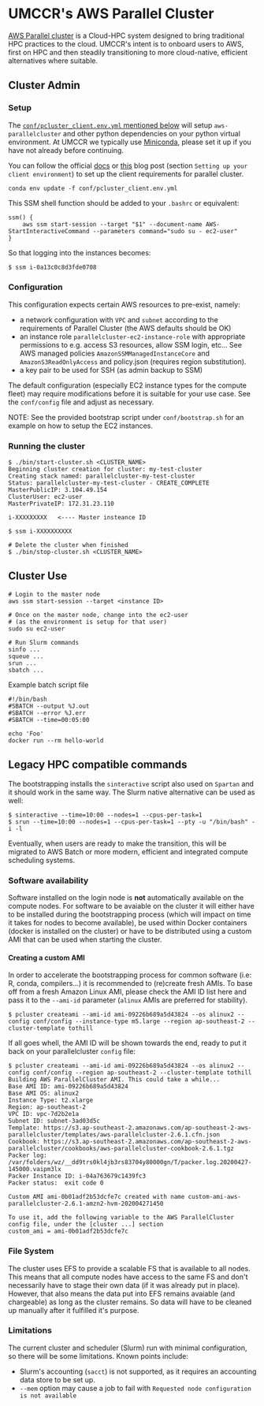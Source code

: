 # UMCCR's AWS Parallel Cluster

[AWS Parallel cluster][aws_parallel_cluster] is a Cloud-HPC system designed to bring traditional HPC practices to the cloud. UMCCR's intent is to onboard users to AWS, first on HPC and then steadily transitioning to more cloud-native, efficient alternatives where suitable.

## Cluster Admin

### Setup

The [`conf/pcluster_client.env.yml` mentioned below][conda_conf] will setup `aws-parallelcluster` and other python dependencies on your python virtual environment. At UMCCR we typically use [Miniconda][miniconda], please set it up if you have not already before continuing.

You can follow the official [docs][install_doc] or [this][blog_1] blog post (section `Setting up your client environment`) to set up the client requirements for parallel cluster.

```shell
conda env update -f conf/pcluster_client.env.yml
```

This SSM shell function should be added to your `.bashrc` or equivalent:

```shell
ssm() {
    aws ssm start-session --target "$1" --document-name AWS-StartInteractiveCommand --parameters command="sudo su - ec2-user"
}
```

So that logging into the instances becomes:

```bash
$ ssm i-0a13c0c8d3fde0708
```

### Configuration

This configuration expects certain AWS resources to pre-exist, namely:
- a network configuration with `VPC` and `subnet` according to the requirements of Parallel Cluster (the AWS defaults should be OK)
- an instance role `parallelcluster-ec2-instance-role` with appropriate permissions to e.g. access S3 resources, allow SSM login, etc... See AWS managed policies `AmazonSSMManagedInstanceCore` and `AmazonS3ReadOnlyAccess` and policy.json (requires region substitution).
- a key pair to be used for SSH (as admin backup to SSM)

The default configuration (especially EC2 instance types for the compute fleet) may require modifications before it is suitable for your use case. See the `conf/config` file and adjust as necessary.

NOTE: See the provided bootstrap script under `conf/bootstrap.sh` for an example on how to setup the EC2 instances.

### Running the cluster

```shell
$ ./bin/start-cluster.sh <CLUSTER_NAME>
Beginning cluster creation for cluster: my-test-cluster
Creating stack named: parallelcluster-my-test-cluster
Status: parallelcluster-my-test-cluster - CREATE_COMPLETE
MasterPublicIP: 3.104.49.154
ClusterUser: ec2-user
MasterPrivateIP: 172.31.23.110

i-XXXXXXXXX   <---- Master insteance ID

$ ssm i-XXXXXXXXXX

# Delete the cluster when finished
$ ./bin/stop-cluster.sh <CLUSTER_NAME>
```

## Cluster Use

```shell
# Login to the master node
aws ssm start-session --target <instance ID>

# Once on the master node, change into the ec2-user
# (as the environment is setup for that user)
sudo su ec2-user

# Run Slurm commands
sinfo ...
squeue ...
srun ...
sbatch ...
```

Example batch script file
```shell
#!/bin/bash
#SBATCH --output %J.out
#SBATCH --error %J.err
#SBATCH --time=00:05:00

echo 'Foo'
docker run --rm hello-world
```


## Legacy HPC compatible commands 

The bootstrapping installs the `sinteractive` script also used on `Spartan` and it should work in the same way. The Slurm native alternative can be used as well: 

```shell
$ sinteractive --time=10:00 --nodes=1 --cpus-per-task=1
$ srun --time=10:00 --nodes=1 --cpus-per-task=1 --pty -u "/bin/bash" -i -l
```

Eventually, when users are ready to make the transition, this will be migrated to AWS Batch or more modern, efficient and integrated compute scheduling systems.

### Software availability

Software installed on the login node is **not** automatically available on the compute nodes. For software to be avaiable on the cluster it will either have to be installed during the bootstrapping process (which will impact on time it takes for nodes to become available), be used within Docker containers (docker is installed on the cluster) or have to be distributed using a custom AMI that can be used when starting the cluster.

#### Creating a custom AMI

In order to accelerate the bootstrapping process for common software (i.e: R, conda, compilers...) it is recommended to (re)create fresh AMIs. To base off from a fresh Amazon Linux AMI, please check the AMI ID list here and pass it to the `--ami-id` parameter (`alinux` AMIs are preferred for stability).

```shell
$ pcluster createami --ami-id ami-09226b689a5d43824 --os alinux2 --config conf/config --instance-type m5.large --region ap-southeast-2 --cluster-template tothill
```

If all goes whell, the AMI ID will be shown towards the end, ready to put it back on your parallelcluster `config` file:

```shell
$ pcluster createami --ami-id ami-09226b689a5d43824 --os alinux2 --config conf/config --region ap-southeast-2 --cluster-template tothill
Building AWS ParallelCluster AMI. This could take a while...
Base AMI ID: ami-09226b689a5d43824
Base AMI OS: alinux2
Instance Type: t2.xlarge
Region: ap-southeast-2
VPC ID: vpc-7d2b2e1a
Subnet ID: subnet-3ad03d5c
Template: https://s3.ap-southeast-2.amazonaws.com/ap-southeast-2-aws-parallelcluster/templates/aws-parallelcluster-2.6.1.cfn.json
Cookbook: https://s3.ap-southeast-2.amazonaws.com/ap-southeast-2-aws-parallelcluster/cookbooks/aws-parallelcluster-cookbook-2.6.1.tgz
Packer log: /var/folders/wz/__dd9trs0kl4jb3rs83704y80000gn/T/packer.log.20200427-145000.vaipm3lx
Packer Instance ID: i-04a763679c1439fc3
Packer status: 	exit code 0

Custom AMI ami-0b01adf2b53dcfe7c created with name custom-ami-aws-parallelcluster-2.6.1-amzn2-hvm-202004271450

To use it, add the following variable to the AWS ParallelCluster config file, under the [cluster ...] section
custom_ami = ami-0b01adf2b53dcfe7c
```

### File System

The cluster uses EFS to provide a scalable FS that is available to all nodes. This means that all compute nodes have access to the same FS and don't necessarily have to stage their own data (if it was already put in place). However, that also means the data put into EFS remains avaiable (and chargeable) as long as the cluster remains. So data will have to be cleaned up manually after it fulfilled it's purpose.

### Limitations

The current cluster and scheduler (Slurm) run with minimal configuration, so there will be some limitations. Known points include:

- Slurm's accounting (`sacct`) is not supported, as it requires an accounting data store to be set up.
- `--mem` option may cause a job to fail with `Requested node configuration is not available`

[install_doc]: https://docs.aws.amazon.com/parallelcluster/latest/ug/install.html
[blog_1]: https://aws.amazon.com/blogs/machine-learning/building-an-interactive-and-scalable-ml-research-environment-using-aws-parallelcluster/
[aws_parallel_cluster]: https://aws.amazon.com/hpc/parallelcluster/
[miniconda]: https://docs.conda.io/en/latest/miniconda.html
[conda_conf]: https://github.com/umccr/infrastructure/blob/master/parallel_cluster/conf/pcluster_client.env.yml
